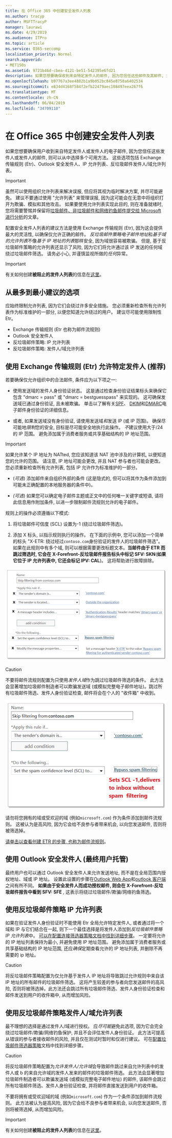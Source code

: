 ```yaml
---
title: 在 Office 365 中创建安全发件人列表
ms.author: tracyp
author: MSFTTracyP
manager: laurawi
ms.date: 4/29/2019
ms.audience: ITPro
ms.topic: article
ms.service: O365-seccomp
localization_priority: Normal
search.appverid:
- MET150s
ms.assetid: 9721b46d-cbea-4121-be51-542395e6fd21
description: 如果您想要确保收到来自特定发件人的邮件, 因为您信任这些邮件及其邮件, 您可以在 Exchange 管理中心的垃圾邮件筛选器策略中调整您的允许列表。
ms.openlocfilehash: b97767a3ee4882b1a9b052bc845e8758a6402534
ms.sourcegitcommit: e834d4168f584f2efb22479aec108497eea267f6
ms.translationtype: MT
ms.contentlocale: zh-CN
ms.lasthandoff: 06/04/2019
ms.locfileid: "34709110"
---
```

# <a name="create-safe-sender-lists-in-office-365"></a>在 Office 365 中创建安全发件人列表

如果您想要确保用户收到来自特定发件人或发件人的电子邮件, 因为您信任这些发件人或发件人的邮件, 则可以从中选择多个可用方法。 这些选项包括 Exchange 传输规则 (Etr)、Outlook 安全发件人、IP 允许列表、反垃圾邮件发件人/域允许列表。

> [!IMPORTANT]
> 虽然可以使用组织允许列表来解决误报, 但应将其视为临时解决方案, 并尽可能避免。 建议不要通过使用 "允许列表" 来管理误报, 因为这可能会在无意中将组织打开为欺骗、模拟和其他攻击。 如果要使用允许列表实现此目的, 则在准备就绪时, 您将需要警惕并保留将[垃圾邮件、非垃圾邮件和网络钓鱼邮件提交给 Microsoft 进行分析](https://docs.microsoft.com/en-us/office365/SecurityCompliance/submit-spam-non-spam-and-phishing-scam-messages-to-microsoft-for-analysis)的文章。

配置安全发件人列表的建议方法是使用 Exchange 传输规则 (Etr), 因为这会提供最大的灵活性, 以确保仅允许正确的邮件。 *反垃圾邮件策略电子邮件地址*和*基于域的允许列表*不像*基于 IP 地址的列表*那样安全, 因为域很容易被欺骗。 但是, 基于反垃圾邮件策略的允许列表还显示了风险, 因为它们将允许通过该 IP 发送的任何域绕过垃圾邮件筛选。 请务必小心, 并谨慎监视所做的*任何*异常。

> [!IMPORTANT]
> 有关如何创建**被阻止的发件人列表**的信息在[这里](create-block-sender-lists-in-office-365.md)。

## <a name="options-from-most-to-least-recommended"></a>从最多到最小建议的选项

应始终限制允许列表, 因为它们会绕过许多安全措施。 您必须重新检查所有允许列表作为标准维护的一部分, 以便您知道允许绕过的用户。 建议尽可能使用限制性 Etr。

- Exchange 传输规则 (Etr 也称为邮件流规则)
- Outlook 安全发件人
- 反垃圾邮件策略: IP 允许列表
- 反垃圾邮件策略: 发件人/域允许列表

## <a name="using-exchange-transport-rules-etrs-to-allow-specific-senders-recommended"></a>使用 Exchange 传输规则 (Etr) 允许特定发件人 (推荐)

若要确保仅允许组织中的合法邮件, 条件应为以下项之一:

- 使用发送域的发件人身份验证状态。 这是通过检查身份验证结果标头来确保它包含 "dmarc = pass" 或 "dmarc = bestguesspass" 来实现的。 这可确保发送域已通过身份验证, 且未被欺骗。 单击以了解有关[SPF](https://docs.microsoft.com/en-us/office365/SecurityCompliance/set-up-spf-in-office-365-to-help-prevent-spoofing)、 [DKIM](https://docs.microsoft.com/en-us/office365/SecurityCompliance/use-dkim-to-validate-outbound-email)和[DMARC](https://docs.microsoft.com/en-us/office365/SecurityCompliance/use-dmarc-to-validate-email)电子邮件身份验证的详细信息。

- 或者, 如果发送域没有身份验证, 请使用发送域*和*发送 IP (或 IP 范围)。 确保尽可能地*限制*您的安全, 目标是尽可能安全地执行此操作。 *不*建议使用大于/24 的 IP 范围。 避免添加属于消费者服务或共享基础结构的 IP 地址范围。

> [!IMPORTANT]
> 如果允许某个 IP 地址为 NATted, 您应该知道该 NAT 池中涉及的计算机, 以便知道您的允许的范围。 请注意, IP 地址可能会更改, 并且 NAT 参与者也可能会更改。 您必须重新检查所有允许列表, 包括 IP 允许作为标准维护的一部分。

- (*可选*) 添加邮件来自组织外部的条件 (这是隐式的, 但可以将其作为条件添加到可能未正确配置的本地服务器的条件中)。

- *(可选*) 如果您可以确定电子邮件主题或正文中的任何唯一关键字或短语, 请将此信息用作附加条件, 以进一步限制邮件流规则允许的电子邮件。

规则上的操作必须遵循以下模式:

1. 将垃圾邮件可信度 (SCL) 设置为-1 (绕过垃圾邮件筛选)。

2. 添加 X 标头, 以指示规则执行的操作。 在下面的示例中, 您可以添加一个简单的标头 "X-ETR: 绕过经过`contoso.com`身份验证的发件人的垃圾邮件筛选"。 如果在此规则中有多个域, 则可以根据需要更改标题文本。**当邮件由于 ETR 而跳过筛选时, 它会在 X-Forefront-反垃圾邮件报告标头中标记 SFV: SKN**(**如果它位于 IP 允许列表中, 它还会标记 IPV: CAL**)。 这将帮助进行故障排除。

![用于绕过垃圾邮件筛选的 GUI。](media/1_AllowList_SkipFilteringFromContoso.png)

> [!CAUTION]
> 不要将邮件流规则配置为只使用*发件人域*作为跳过垃圾邮件筛选的条件。 此方法会显著增加垃圾邮件制造者可以欺骗发送域 (或模拟完整电子邮件地址)。跳过所有垃圾邮件筛选、发件人身份验证检查, 邮件将会在个人的 "收件箱" 中收到。

![如何将 SCL 设置为减号-1。](media/2_AllowList_SetsSCLMinus1.png)

请勿将您拥有的域或受欢迎的域 (例如`microsoft.com`) 作为条件添加到邮件流规则。 这被认为是高风险, 因为它会给不良参与者带来机会, 以向您发送邮件, 否则将被筛选掉。

[请单击以查看创建 ETR 的步骤, 也称为邮件流规则](https://docs.microsoft.com/en-us/office365/SecurityCompliance/use-mail-flow-rules-to-set-the-spam-confidence-level-scl-in-messages)。

## <a name="use-outlook-safe-senders-end-user-managed"></a>使用 Outlook 安全发件人 (最终用户托管)

最终用户也可以通过 Outlook 安全发件人来允许发送地址, 而不是在全局范围内授权地址、域或 IP 地址。 设置此设置的步骤在[Outlook Web App](https://support.office.com/en-us/article/block-or-allow-junk-email-settings-48c9f6f7-2309-4f95-9a4d-de987e880e46)和[outlook 客户端](https://support.office.com/en-us/article/overview-of-the-junk-email-filter-5ae3ea8e-cf41-4fa0-b02a-3b96e21de089)之间有所不同。 **如果由于安全发件人而成功授权邮件, 则会在 X-Forefront-反垃圾邮件报告中看到 SFV: SFE** , 这表示将绕过垃圾邮件/欺骗/网络钓鱼筛选。

## <a name="use-anti-spam-policy-ip-allow-lists"></a>使用反垃圾邮件策略 IP 允许列表

如果在验证发件人身份验证时不能使用 Etr 全局允许特定发件人, 或者通过将一个域和 IP 与它们结合在一起, 则下一个最佳选择是将发件人添加到*反垃圾邮件策略 IP 允许列表*中。 [可以在配置连接筛选器策略文档中找到详细步骤](https://docs.microsoft.com/en-us/office365/securitycompliance/configure-the-connection-filter-policy)。 一定要将允许的 IP 地址列表保持为最小, 并避免使用 IP 地址范围。 避免添加属于消费者服务或共享基础结构的 IP 地址范围, 还应*确保*定期查看允许的 IP 地址列表, 并删除不再需要的 ip 地址。

> [!CAUTION]
> 将反垃圾邮件策略配置为仅允许基于发件人 IP 地址将导致跳过允许规则中来自该 IP 地址的所有邮件的垃圾邮件筛选。 这将产生较差的参与者向您发送邮件的高风险, 否则将被筛选掉。此方法还会跳过所有垃圾邮件筛选、发件人身份验证检查和邮件发送到用户的收件箱中, 从而增加风险。

## <a name="use-anti-spam-policy-senderdomain-allow-lists"></a>使用反垃圾邮件策略发件人/域允许列表

最不理想的选择是通过发件人/域进行授权。 应*尽可能*避免此选项, 因为它会完全绕过垃圾邮件/欺骗/网络钓鱼保护, 并且不会评估发件人身份验证。 此方法可提高从错误的参与者接收邮件的风险, 并且仅在测试时暂时和仅进行建议。 可在[配置垃圾邮件筛选器策略](https://docs.microsoft.com/en-us/office365/securitycompliance/configure-your-spam-filter-policies)文档中找到详细步骤。

> [!CAUTION]
> 将反垃圾邮件策略配置为*允许发件人/允许域*会导致邮件跳过来自允许列表中的发件人或 b 的来自允许域的发件人发来的邮件的垃圾邮件筛选。 此方法会显著增加垃圾邮件制造者可以欺骗发送域 (或模拟完整电子邮件地址) 的邮件, 该邮件会跳过所有垃圾邮件筛选、发件人身份验证检查, 并将邮件直接发送到用户的收件箱。
> 
> 不要将拥有或受欢迎域的域 (例如`microsoft.com`) 作为一个条件添加到邮件流规则。 此方法被认为是高风险, 因为它会给不良参与者带来机会, 以向您发送邮件, 否则将被筛选掉, 从而增加风险。

> [!IMPORTANT]
> 有关如何创建**被阻止的发件人列表**的信息在[这里](create-block-sender-lists-in-office-365.md)。